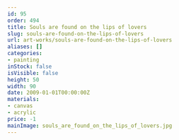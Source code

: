 ```yaml
---
id: 95
order: 494
title: Souls are found on the lips of lovers
slug: souls-are-found-on-the-lips-of-lovers
url: art-works/souls-are-found-on-the-lips-of-lovers
aliases: []
categories:
- painting
inStock: false
isVisible: false
height: 50
width: 90
date: 2009-01-01T00:00:00Z
materials:
- canvas
- acrylic
price: -1
mainImage: souls_are_found_on_the_lips_of_lovers.jpg
---
```

